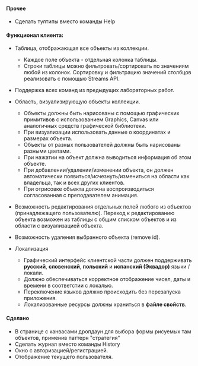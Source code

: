 #### Прочее
- Сделать тултипы вместо команды Help

#### Функционал клиента:
- Таблица, отображающая все объекты из коллекции.
    - Каждое поле объекта - отдельная колонка таблицы.
    - Строки таблицы можно фильтровать/сортировать по значениям любой из колонок. 
    Сортировку и фильтрацию значений столбцов реализовать с помощью Streams API.
    
- Поддержка всех команд из предыдущих лабораторных работ.

- Область, визуализирующую объекты коллекции.
    - Объекты должны быть нарисованы с помощью графических примитивов с использованием Graphics, 
    Canvas или аналогичных средств графической библиотеки.
    - При визуализации использовать данные о координатах и размерах объекта.
    - Объекты от разных пользователей должны быть нарисованы разными цветами.
    - При нажатии на объект должна выводиться информация об этом объекте.
    - При добавлении/удалении/изменении объекта, он должен автоматически появиться/исчезнуть/измениться 
    на области как владельца, так и всех других клиентов. 
    - При отрисовке объекта должна воспроизводиться согласованная с преподавателем анимация.
    
- Возможность редактирования отдельных полей любого из объектов (принадлежащего пользователю). 
Переход к редактированию объекта возможен из таблицы с общим списком объектов и из области с визуализацией объекта.

- Возможность удаления выбранного объекта (remove id).

- Локализация
    - Графический интерфейс клиентской части должен поддерживать __русский__, 
      __словенский__, __польский__ и __испанский (Эквадор)__ языки / локали.
    - Должно обеспечиваться корректное отображение чисел, даты и времени в соответстии с локалью. 
    - Переключение языков должно происходить без перезапуска приложения. 
    - Локализованные ресурсы должны храниться в __файле свойств__.

#### Сделано
+ В странице с канвасами дропдаун для выбора формы рисуемых там объектов, применив паттерн "стратегия"
+ Сделать журнал вместо команды History
+ Окно с авторизацией/регистрацией.
+ Отображение текущего пользователя.